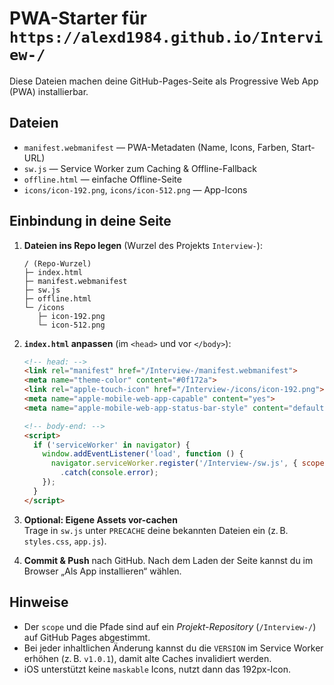 # PWA-Starter für `https://alexd1984.github.io/Interview-/`

Diese Dateien machen deine GitHub-Pages-Seite als Progressive Web App (PWA) installierbar.

## Dateien
- `manifest.webmanifest` — PWA-Metadaten (Name, Icons, Farben, Start-URL)
- `sw.js` — Service Worker zum Caching & Offline-Fallback
- `offline.html` — einfache Offline-Seite
- `icons/icon-192.png`, `icons/icon-512.png` — App-Icons

## Einbindung in deine Seite

1. **Dateien ins Repo legen** (Wurzel des Projekts `Interview-`):
   ```text
   / (Repo-Wurzel)
   ├─ index.html
   ├─ manifest.webmanifest
   ├─ sw.js
   ├─ offline.html
   └─ /icons
      ├─ icon-192.png
      └─ icon-512.png
   ```

2. **`index.html` anpassen** (im `<head>` und vor `</body>`):
   ```html
   <!-- head: -->
   <link rel="manifest" href="/Interview-/manifest.webmanifest">
   <meta name="theme-color" content="#0f172a">
   <link rel="apple-touch-icon" href="/Interview-/icons/icon-192.png">
   <meta name="apple-mobile-web-app-capable" content="yes">
   <meta name="apple-mobile-web-app-status-bar-style" content="default">

   <!-- body-end: -->
   <script>
     if ('serviceWorker' in navigator) {
       window.addEventListener('load', function () {
         navigator.serviceWorker.register('/Interview-/sw.js', { scope: '/Interview-/' })
           .catch(console.error);
       });
     }
   </script>
   ```

3. **Optional: Eigene Assets vor-cachen**  
   Trage in `sw.js` unter `PRECACHE` deine bekannten Dateien ein (z. B. `styles.css`, `app.js`).

4. **Commit & Push** nach GitHub. Nach dem Laden der Seite kannst du im Browser „Als App installieren“ wählen.

## Hinweise
- Der `scope` und die Pfade sind auf ein *Projekt-Repository* (`/Interview-/`) auf GitHub Pages abgestimmt.
- Bei jeder inhaltlichen Änderung kannst du die `VERSION` im Service Worker erhöhen (z. B. `v1.0.1`), damit alte Caches invalidiert werden.
- iOS unterstützt keine `maskable` Icons, nutzt dann das 192px-Icon.

